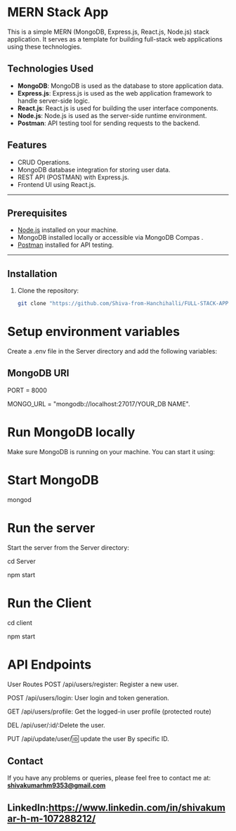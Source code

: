 # MERN Stack App

This is a simple MERN (MongoDB, Express.js, React.js, Node.js) stack application. It serves as a template for building full-stack web applications using these technologies.

##  Technologies Used

- **MongoDB**: MongoDB is used as the database to store application data.
- **Express.js**: Express.js is used as the web application framework to handle server-side logic.
- **React.js**: React.js is used for building the user interface components.
- **Node.js**: Node.js is used as the server-side runtime environment.
- **Postman**: API testing tool for sending requests to the backend.


## Features
- CRUD Operations.
- MongoDB database integration for storing user data.
- REST API (POSTMAN) with Express.js.
- Frontend UI using React.js.

---
## Prerequisites
- [Node.js](https://nodejs.org/) installed on your machine.
- MongoDB installed locally or accessible via MongoDB Compas .
- [Postman](https://www.postman.com/) installed for API testing.

---
## Installation

1. Clone the repository:

   ```bash
   git clone "https://github.com/Shiva-from-Hanchihalli/FULL-STACK-APPLICATION.git"

# Setup environment variables
   Create a .env file in the Server directory and add the following variables:

## MongoDB URI
PORT = 8000

MONGO_URL = "mongodb://localhost:27017/YOUR_DB NAME".


# Run MongoDB locally
Make sure MongoDB is running on your machine. You can start it using:

# Start MongoDB
mongod

# Run the server
Start the server from the Server directory:

cd Server

npm start

# Run the Client
cd client

npm start


# API Endpoints
User Routes
POST /api/users/register: Register a new user.

POST /api/users/login: User login and token generation.

GET /api/users/profile: Get the logged-in user profile (protected route)

DEL /api/user/:id/:Delete the user.

PUT /api/update/user/:id: update the user By specific ID.

## Contact

If you have any problems or queries, please feel free to contact me at: **shivakumarhm9353@gmail.com**
## LinkedIn:https://www.linkedin.com/in/shivakumar-h-m-107288212/


